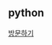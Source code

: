 <h2>python</h2>
<div>
<a href="http://49.142.157.251:9090/green2209S_10" target="_blank">방문하기</a>
</div>
